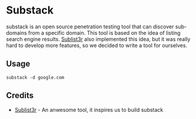 # Substack

substack is an open source penetration testing tool that can discover sub-domains from a specific domain. This tool is based on the idea of listing search engine results. [Sublist3r](https://github.com/aboul3la/Sublist3r) also implemented this idea, but it was really hard to develop more features, so we decided to write a tool for ourselves.


Usage
----

```
substack -d google.com
```

Credits
----
- [Sublist3r](https://github.com/aboul3la/Sublist3r) - An anwesome tool, it inspires us to build substack

